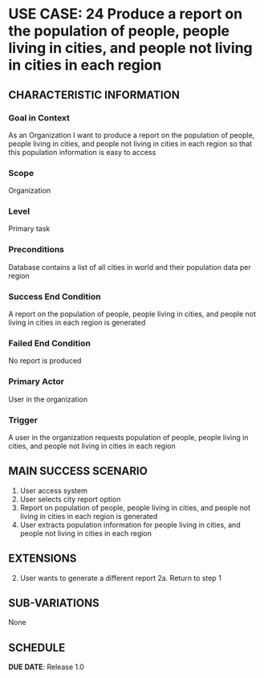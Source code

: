 # USE CASE: 24  Produce a report on the population of people, people living in cities, and people not living in cities in each region

## CHARACTERISTIC INFORMATION

### Goal in Context

As an Organization I want to produce a report on the population of people, people living in cities, and people not living in cities in each region so that this population information is easy to access

### Scope

Organization

### Level

Primary task

### Preconditions

Database contains a list of all cities in world and their population data per region

### Success End Condition

A report on the population of people, people living in cities, and people not living in cities in each region is generated

### Failed End Condition

No report is produced

### Primary Actor

User in the organization

### Trigger

A user in the organization requests population of people, people living in cities, and people not living in cities in each region

## MAIN SUCCESS SCENARIO
1. User access system
2. User selects city report option
3. Report on population of people, people living in cities, and people not living in cities in each region is generated
4. User extracts population information for people living in cities, and people not living in cities in each region


## EXTENSIONS
2. User wants to generate a different report
   2a. Return to step 1


## SUB-VARIATIONS

None

## SCHEDULE

**DUE DATE**: Release 1.0